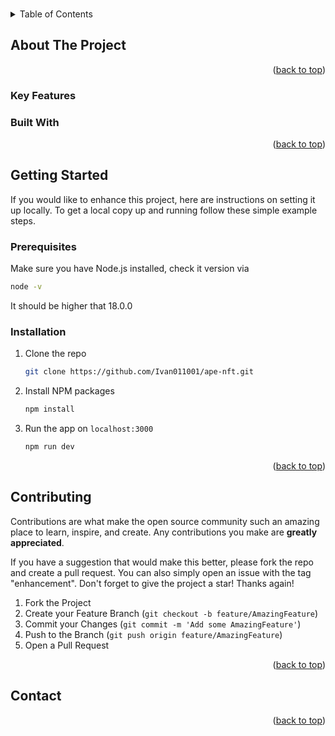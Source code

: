 <a name="readme-top"></a>

<br />
<div align="center">
<!--   <a href="https://github.com/Ivan011001/ape-nft">
    <img src="public/images/preview.png" alt="Logo" width="1200" height="430">
  </a>

  <h3 align="center">Ape NFT</h3>

  <p align="center">
      A place to learn more about favourite Apes!
    <br />
    <a href="https://github.com/Ivan011001/ape-nft"><strong>Explore the code »</strong></a>
    <br />
    <br />
    <a href="https://ape-nft-rouge.vercel.app">View Demo</a>
    ·
    <a href="https://github.com/Ivan011001/ape-nft/issues">Report Bug</a>
    ·
    <a href="https://github.com/Ivan011001/ape-nft/issues">Request Feature</a>
  </p> -->
</div>

<details>
  <summary>Table of Contents</summary>
  <ol>
    <li>
      <a href="#about-the-project">About The Project</a>
      <ul>
        <li><a href="#built-with">Built With</a></li>
      </ul>
    </li>
    <li>
      <a href="#getting-started">Getting Started</a>
      <ul>
        <li><a href="#prerequisites">Prerequisites</a></li>
        <li><a href="#installation">Installation</a></li>
      </ul>
    </li>
    <li><a href="#usage">Usage</a></li>
    <li><a href="#contributing">Contributing</a></li>
    <li><a href="#contact">Contact</a></li>
  </ol>
</details>


## About The Project

<p align="right">(<a href="#readme-top">back to top</a>)</p>


### Key Features

     
### Built With


<p align="right">(<a href="#readme-top">back to top</a>)</p>


## Getting Started

If you would like to enhance this project, here are instructions on setting it up locally.
To get a local copy up and running follow these simple example steps.

### Prerequisites

Make sure you have Node.js installed, check it version via
  ```sh
  node -v
  ```
It should be higher that 18.0.0

### Installation

1. Clone the repo
   ```sh
   git clone https://github.com/Ivan011001/ape-nft.git
   ```
2. Install NPM packages
   ```sh
   npm install
   ```
3. Run the app on `localhost:3000`
   ```sh
   npm run dev
   ```

<p align="right">(<a href="#readme-top">back to top</a>)</p>


## Contributing

Contributions are what make the open source community such an amazing place to learn, inspire, and create. Any contributions you make are **greatly appreciated**.

If you have a suggestion that would make this better, please fork the repo and create a pull request. You can also simply open an issue with the tag "enhancement".
Don't forget to give the project a star! Thanks again!

1. Fork the Project
2. Create your Feature Branch (`git checkout -b feature/AmazingFeature`)
3. Commit your Changes (`git commit -m 'Add some AmazingFeature'`)
4. Push to the Branch (`git push origin feature/AmazingFeature`)
5. Open a Pull Request

<p align="right">(<a href="#readme-top">back to top</a>)</p>


## Contact

<p align="right">(<a href="#readme-top">back to top</a>)</p>

[Next.js]: https://img.shields.io/badge/next.js-000000?style=for-the-badge&logo=nextdotjs&logoColor=white
[Next-url]: https://nextjs.org/
[React.js]: https://img.shields.io/badge/React-20232A?style=for-the-badge&logo=react&logoColor=61DAFB
[React-url]: https://reactjs.org/
[TypeScript]: https://img.shields.io/badge/TypeScript-007ACC?style=for-the-badge&logo=typescript&logoColor=white
[TypeScript-url]: https://www.typescriptlang.org/
[Tailwind.css]: https://img.shields.io/badge/Tailwind_CSS-38B2AC?style=for-the-badge&logo=tailwind-css&logoColor=white
[Tailwind-url]: https://tailwindcss.com/
[Vercel]: https://img.shields.io/badge/Vercel-000000?style=for-the-badge&logo=vercel&logoColor=white
[Vercel-url]: [https://img.shields.io/badge/Vercel-000000?style=for-the-badge&logo=vercel&logoColor=white](https://vercel.com/)
[Framer]: https://img.shields.io/badge/Framer-black?style=for-the-badge&logo=framer&logoColor=blue
[Framer-url]: https://www.framer.com/motion/
[Figma]: https://img.shields.io/badge/Figma-F24E1E?style=for-the-badge&logo=figma&logoColor=white
[Figma-url]: https://www.figma.com/
[EsLint]: https://img.shields.io/badge/eslint-3A33D1?style=for-the-badge&logo=eslint&logoColor=white
[EsLint-url]: https://eslint.org/
